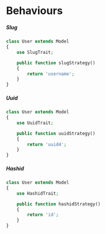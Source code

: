 # Behaviours

##### Slug

```php
class User extends Model
{
    use SlugTrait;

    public function slugStrategy()
    {
        return 'username';
    }
}
```

##### Uuid

```php
class User extends Model
{
    use UuidTrait;

    public function uuidStrategy()
    {
        return 'uuid4';
    }
}
```

##### Hashid

```php
class User extends Model
{
    use HashidTrait;

    public function hashidStrategy()
    {
        return 'id';
    }
}
```
